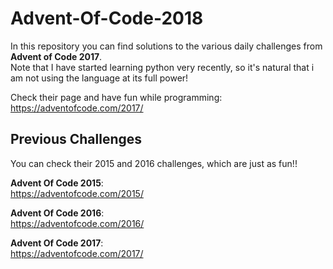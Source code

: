 # Advent-Of-Code-2018

In this repository you can find solutions to the various daily challenges from <b>Advent of Code 2017</b>.  
Note that I have started learning python very recently, so it's natural that i am not using the language at its full power!  
  
Check their page and have fun while programming:  
https://adventofcode.com/2017/
  
## Previous Challenges
You can check their 2015 and 2016 challenges, which are just as fun!!  
  
<b>Advent Of Code 2015</b>:  
https://adventofcode.com/2015/  
  
<b>Advent Of Code 2016</b>:  
https://adventofcode.com/2016/  
  
<b>Advent Of Code 2017</b>:  
https://adventofcode.com/2017/  
